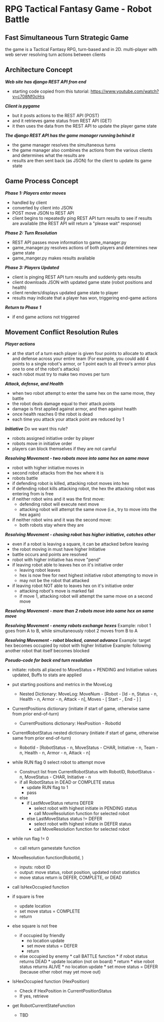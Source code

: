 # RPG Tactical Fantasy Game - Robot Battle
## Fast Simultaneous Turn Strategic Game

the game is a Tactical Fantasy RPG, turn-based and in 2D.
multi-player with web server resolving turn actions between clients

## Architecture Concept

***Web site has django REST API fron end***
* starting code copied from this tutorial: https://www.youtube.com/watch?v=c708Nf0cHrs

***Client is pygame***
* but it posts actions to the REST API (POST)
* and it retrieves game status from REST API (GET)
* it then uses the data from the REST API to update the player game state

***The django REST API has the game manager running behind it***
* the game manager resolves the simultaneous turns
* the game manager also combines the actions from the various clients and determines what the results are
* results are then sent back (as JSON) for the client to update its game state

## Game Process Concept

***Phase 1: Players enter moves***
* handled by client
* converted by client into JSON
* POST move JSON to REST API
* client begins to repeatedly ping REST API turn results to see if results are available (the REST API will return a "please wait" response)

***Phase 2: Turn Resolution***
* REST API passes move information to game_manager.py
* game_manager.py resolves actions of both players and determines new game state
* game_manger.py makes results available

***Phase 3: Players Updated***
* client is pinging REST API turn results and suddenly gets results
* client downloads JSON with updated game state (robot positions and health)
* client renders/displays updated game state to player
* results may indicate that a player has won, triggering end-game actions

***Return to Phase 1***
* if end game actions not triggered


## Movement Conflict Resolution Rules

***Player actions***
* at the start of a turn each player is given four points to allocate to attack and defense across your entire team (For example, you could add 4 points to a single robot's armor, or 1 point each to all three's armor plus one to one of the robot's attacks)
* each robot must try to make two moves per turn

***Attack, defense, and Health***
* when two robot attempt to enter the same hex on the same move, they battle
* the robot deals damage equal to their attack points
* damage is first applied against armor, and then against health
* once health reaches 0 the robot is dead
* each time you attack your attack point are reduced by 1

***Initiative*** Do we want this rule?
* robots assigned initiative order by player
* robots move in initiative order
* players can block themselves if they are not careful

***Resolving Movement - two robots move into same hex on same move***
* robot with higher initiative moves in
* second robot attacks from the hex where it is
* robots battle
* if defending robot is killed, attacking robot moves into hex
* if defending robot kills attacking robot, the hex the attacking robot was entering from is free
* if neither robot wins and it was the first move:
  * defending robot will execute next move
  * attacking robot will attempt the same move (i.e., try to move into the hex again)
* if neither robot wins and it was the second move:
  * both robots stay where they are

***Resolving Movement - chasing robot has higher initiative, catches other***
* even if a robot is leaving a square, it can be attacked before leaving
* the robot moving in must have higher Initiative
* battle occurs and points are resolved
* robot with higher initiative has move "pend"
* if leaving robot able to leaves hex on it's initiative order
  * leaving robot leaves
  * hex is now free for next highest initiative robot attempting to move in
  * may not be the robot that attacked
* if leaving robot NOT able to leaves hex on it's initiative order
  * attacking robot's move is marked fail
  * if move 1, attacking robot will attempt the same move on a second move


***Resolving Movement - more than 2 robots move into same hex on same move***


***Resolving Movement - enemy robots exchange hexes***
Example: robot 1 goes from A to B, while simultaneously robot 2 moves from B to A


***Resolving Movement - robot blocked, cannot advance***
Example: target hex becomes occupied by robot with higher Initiative
Example: following another robot that itself becomes blocked

***Pseudo-code for back end turn resolution***
* initiate: robots all placed to MoveStatus = PENDING and Initiative values updated, Buffs to stats are applied
* put starting positions and metrics in the MoveLog
  * Nested Dictionary: MoveLog:
    MoveNum - [Robot -
      [Id - n, Status - n, Health - n, Armor - n, Attack - n],
               Moves -
      [ Start - , End - ]
              ]
* CurrentPositions dictionary (initiate if start of game, otherwise same from prior end-of-turn)
    * CurrentPositions dictionary: HexPosition - RobotId
* CurrentRobotStatus nested dictionary (initiate if start of game, otherwise same from prior end-of-turn)
    * RobotId - [RobotStatus - n, MoveStatus - CHAR, Initiative - n, Team - n, Health - n, Armor - n, Attack - n]

* while RUN flag 0 select robot to attempt move
  * Construct list from CurrentRobotStatus with RobotID, RobotStatus - n, MoveStatus - CHAR, Initiative - n
  * if all RobotStatus in DEAD or COMPLETE status
    * update RUN flag to 1
    * pass
  * else
    * if LastMoveStatus returns DEFER
      * select robot with highest initiate in PENDING status
      * call MoveResolution function for selected robot
    * else LastMoveStatus status != DEFER
      * select robot with highest initiate in DEFER status
      * call MoveResolution function for selected robot
* while run flag != 0
  * call return gamestate function

* MoveResolution function(RobotId, )
  * inputs: robot ID
  * output: move status, robot position, updated robot statistics
  * move status return is DEFER, COMPLETE, or DEAD
* call IsHexOccupied function
* if square is free
  * update location
  * set move status = COMPLETE
  * return
* else square is not free
  * if occupied by friendly
    * no location update
    * set move status = DEFER
    * return
  * else occupied by enemy
        * call BATTLE function
        * if robot status returns DEAD
          * update location (not on board)
          * return
        * else robot status returns ALIVE
          * no location update
          * set move status = DEFER (because other robot may yet move out)

* IsHexOccupied function (HexPosition)
  * Check if HexPosition in CurrentPositionStatus
  * If yes, retrieve

* get RobotCurrentStateFunction
  * TBD
